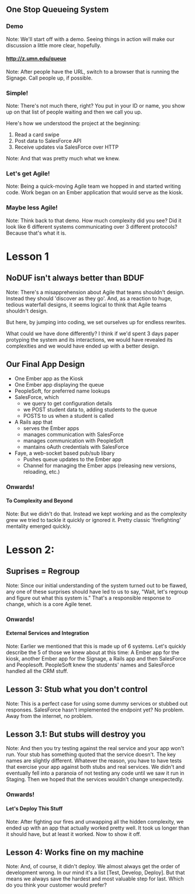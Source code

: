 ## One Stop Queueing System


### Demo

Note:
We'll start off with a demo. Seeing things in action will make our discussion a little more clear, hopefully.


#### http://z.umn.edu/queue

Note:
After people have the URL, switch to a browser that is running the Signage. Call people up, if possible.


### Simple!

Note:
There's not much there, right? You put in your ID or name, you show up on that list of people waiting and then we call you up.


Here's how we understood the project at the beginning:

1. Read a card swipe
2. Post data to SalesForce API
3. Receive updates via SalesForce over HTTP

Note: And that was pretty much what we knew.


### Let's get Agile!

Note:
Being a quick-moving Agile team we hopped in and started writing code. Work began on an Ember application that would serve as the kiosk.


### Maybe less Agile!

Note:
Think back to that demo. How much complexity did you see? Did it look like 6 different systems communicating over 3 different protocols? Because that's what it is.


# Lesson 1
## NoDUF isn't always better than BDUF

Note:
There's a misapprehension about Agile that teams shouldn't design. Instead they should 'discover as they go'. And, as a reaction to huge, tedious waterfall designs, it seems logical to think that Agile teams shouldn't design.

But here, by jumping into coding, we set ourselves up for endless rewrites.

What could we have done differently? I think if we'd spent 3 days paper protyping the system and its interactions, we would have revealed its complexities and we would have ended up with a better design.


## Our Final App Design

- One Ember app as the Kiosk
- One Ember app displaying the queue
- PeopleSoft, for preferred name lookups
- SalesForce, which
  - we query to get configuration details
  - we POST student data to, adding students to the queue
  - POSTS to us when a student is called
- A Rails app that 
  - serves the Ember apps
  - manages communication with SalesForce
  - manages communication with PeopleSoft
  - mantains oAuth credentials with SalesForce
- Faye, a web-socket based pub/sub libary
  - Pushes queue updates to the Ember app
  - Channel for managing the Ember apps (releasing new versions, reloading, etc.)


### Onwards!
#### To Complexity and Beyond

Note:
But we didn't do that. Instead we kept working and as the complexity grew we tried to tackle it quickly or ignored it. Pretty classic 'firefighting' mentality emerged quickly.


# Lesson 2:
## Suprises = Regroup

Note:
Since our initial understanding of the system turned out to be flawed, any one of these surprises should have led to us to say, "Wait, let's regroup and figure out what this system is." That's a responsible response to change, which is a core Agile tenet.


### Onwards!
#### External Services and Integration

Note:
Earlier we mentioned that this is made up of 6 systems. Let's quickly describe the 5 of those we knew about at this time: A Ember app for the kiosk, another Ember app for the Signage, a Rails app and then SalesForce and Peoplesoft. PeopleSoft knew the students' names and SalesForce handled all the CRM stuff.


## Lesson 3: Stub what you don't control

Note:
This is a perfect case for using some dummy services or stubbed out responses. SalesForce hasn't implemented the endpoint yet? No problem. Away from the internet, no problem.


## Lesson 3.1: But stubs will destroy you

Note:
And then you try testing against the real service and your app won't run. Your stub has something quoted that the service doesn't. The key names are slightly different. Whatever the reason, you have to have tests that exercise your app against both stubs and real services. We didn't and eventually fell into a paranoia of not testing any code until we saw it run in Staging. Then we hoped that the services wouldn't change unexpectedly.


### Onwards!
#### Let's Deploy This Stuff

Note:
After fighting our fires and unwapping all the hidden complexity, we ended up with an app that actually worked pretty well. It took us longer than it should have, but at least it worked. Now to show it off.


## Lesson 4: Works fine on my machine

Note:
And, of course, it didn't deploy. We almost always get the order of development wrong. In our mind it's a list [Test, Develop, Deploy]. But that means we always save the hardest and most valuable step for last. Which do you think your customer would prefer?
